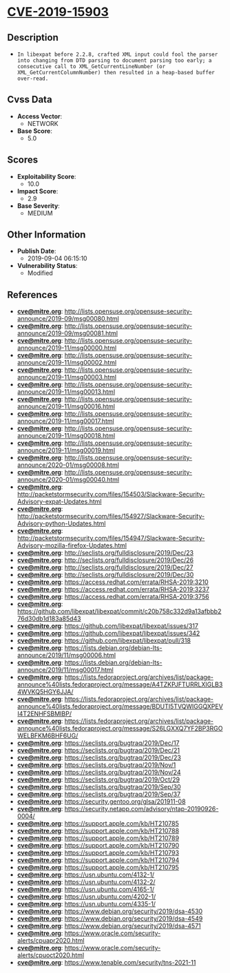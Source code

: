 
# [CVE-2019-15903](http://lists.opensuse.org/opensuse-security-announce/2019-09/msg00080.html)

## Description

- `In libexpat before 2.2.8, crafted XML input could fool the parser into changing from DTD parsing to document parsing too early; a consecutive call to XML_GetCurrentLineNumber (or XML_GetCurrentColumnNumber) then resulted in a heap-based buffer over-read.`

## Cvss Data

- **Access Vector**:
  - NETWORK
- **Base Score**:
  - 5.0

## Scores

- **Exploitability Score**:
  - 10.0
- **Impact Score**:
  - 2.9
- **Base Severity**:
  - MEDIUM

## Other Information

- **Publish Date**:
  - 2019-09-04 06:15:10
- **Vulnerability Status**:
  - Modified

## References

- **cve@mitre.org**: http://lists.opensuse.org/opensuse-security-announce/2019-09/msg00080.html
- **cve@mitre.org**: http://lists.opensuse.org/opensuse-security-announce/2019-09/msg00081.html
- **cve@mitre.org**: http://lists.opensuse.org/opensuse-security-announce/2019-11/msg00000.html
- **cve@mitre.org**: http://lists.opensuse.org/opensuse-security-announce/2019-11/msg00002.html
- **cve@mitre.org**: http://lists.opensuse.org/opensuse-security-announce/2019-11/msg00003.html
- **cve@mitre.org**: http://lists.opensuse.org/opensuse-security-announce/2019-11/msg00013.html
- **cve@mitre.org**: http://lists.opensuse.org/opensuse-security-announce/2019-11/msg00016.html
- **cve@mitre.org**: http://lists.opensuse.org/opensuse-security-announce/2019-11/msg00017.html
- **cve@mitre.org**: http://lists.opensuse.org/opensuse-security-announce/2019-11/msg00018.html
- **cve@mitre.org**: http://lists.opensuse.org/opensuse-security-announce/2019-11/msg00019.html
- **cve@mitre.org**: http://lists.opensuse.org/opensuse-security-announce/2020-01/msg00008.html
- **cve@mitre.org**: http://lists.opensuse.org/opensuse-security-announce/2020-01/msg00040.html
- **cve@mitre.org**: http://packetstormsecurity.com/files/154503/Slackware-Security-Advisory-expat-Updates.html
- **cve@mitre.org**: http://packetstormsecurity.com/files/154927/Slackware-Security-Advisory-python-Updates.html
- **cve@mitre.org**: http://packetstormsecurity.com/files/154947/Slackware-Security-Advisory-mozilla-firefox-Updates.html
- **cve@mitre.org**: http://seclists.org/fulldisclosure/2019/Dec/23
- **cve@mitre.org**: http://seclists.org/fulldisclosure/2019/Dec/26
- **cve@mitre.org**: http://seclists.org/fulldisclosure/2019/Dec/27
- **cve@mitre.org**: http://seclists.org/fulldisclosure/2019/Dec/30
- **cve@mitre.org**: https://access.redhat.com/errata/RHSA-2019:3210
- **cve@mitre.org**: https://access.redhat.com/errata/RHSA-2019:3237
- **cve@mitre.org**: https://access.redhat.com/errata/RHSA-2019:3756
- **cve@mitre.org**: https://github.com/libexpat/libexpat/commit/c20b758c332d9a13afbbb276d30db1d183a85d43
- **cve@mitre.org**: https://github.com/libexpat/libexpat/issues/317
- **cve@mitre.org**: https://github.com/libexpat/libexpat/issues/342
- **cve@mitre.org**: https://github.com/libexpat/libexpat/pull/318
- **cve@mitre.org**: https://lists.debian.org/debian-lts-announce/2019/11/msg00006.html
- **cve@mitre.org**: https://lists.debian.org/debian-lts-announce/2019/11/msg00017.html
- **cve@mitre.org**: https://lists.fedoraproject.org/archives/list/package-announce%40lists.fedoraproject.org/message/A4TZKPJFTURRLXIGLB34WVKQ5HGY6JJA/
- **cve@mitre.org**: https://lists.fedoraproject.org/archives/list/package-announce%40lists.fedoraproject.org/message/BDUTI5TVQWIGGQXPEVI4T2ENHFSBMIBP/
- **cve@mitre.org**: https://lists.fedoraproject.org/archives/list/package-announce%40lists.fedoraproject.org/message/S26LGXXQ7YF2BP3RGOWELBFKM6BHF6UG/
- **cve@mitre.org**: https://seclists.org/bugtraq/2019/Dec/17
- **cve@mitre.org**: https://seclists.org/bugtraq/2019/Dec/21
- **cve@mitre.org**: https://seclists.org/bugtraq/2019/Dec/23
- **cve@mitre.org**: https://seclists.org/bugtraq/2019/Nov/1
- **cve@mitre.org**: https://seclists.org/bugtraq/2019/Nov/24
- **cve@mitre.org**: https://seclists.org/bugtraq/2019/Oct/29
- **cve@mitre.org**: https://seclists.org/bugtraq/2019/Sep/30
- **cve@mitre.org**: https://seclists.org/bugtraq/2019/Sep/37
- **cve@mitre.org**: https://security.gentoo.org/glsa/201911-08
- **cve@mitre.org**: https://security.netapp.com/advisory/ntap-20190926-0004/
- **cve@mitre.org**: https://support.apple.com/kb/HT210785
- **cve@mitre.org**: https://support.apple.com/kb/HT210788
- **cve@mitre.org**: https://support.apple.com/kb/HT210789
- **cve@mitre.org**: https://support.apple.com/kb/HT210790
- **cve@mitre.org**: https://support.apple.com/kb/HT210793
- **cve@mitre.org**: https://support.apple.com/kb/HT210794
- **cve@mitre.org**: https://support.apple.com/kb/HT210795
- **cve@mitre.org**: https://usn.ubuntu.com/4132-1/
- **cve@mitre.org**: https://usn.ubuntu.com/4132-2/
- **cve@mitre.org**: https://usn.ubuntu.com/4165-1/
- **cve@mitre.org**: https://usn.ubuntu.com/4202-1/
- **cve@mitre.org**: https://usn.ubuntu.com/4335-1/
- **cve@mitre.org**: https://www.debian.org/security/2019/dsa-4530
- **cve@mitre.org**: https://www.debian.org/security/2019/dsa-4549
- **cve@mitre.org**: https://www.debian.org/security/2019/dsa-4571
- **cve@mitre.org**: https://www.oracle.com/security-alerts/cpuapr2020.html
- **cve@mitre.org**: https://www.oracle.com/security-alerts/cpuoct2020.html
- **cve@mitre.org**: https://www.tenable.com/security/tns-2021-11
